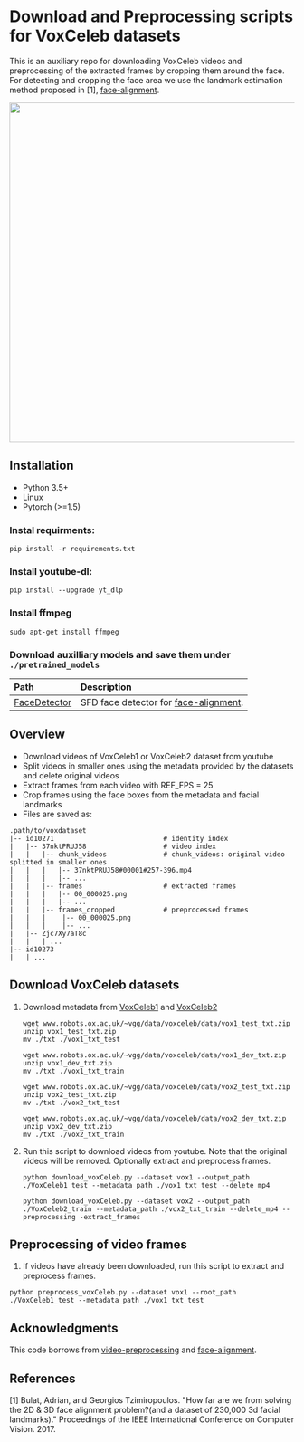 # Download and Preprocessing scripts for VoxCeleb datasets

This is an auxiliary repo for downloading VoxCeleb videos and preprocessing of the extracted frames by cropping them around the face. For detecting and cropping the face area we use the landmark estimation method proposed in [1], [face-alignment](https://github.com/1adrianb/face-alignment).

<p align="center">
<img src="images/example.png" style="width: 600px"/>
</p>

## Installation


* Python 3.5+ 
* Linux
* Pytorch (>=1.5)

### Instal requirments:
```
pip install -r requirements.txt
```

### Install  youtube-dl:
```
pip install --upgrade yt_dlp
```

### Install ffmpeg
```
sudo apt-get install ffmpeg
```

### Download auxilliary models and save them under `./pretrained_models`

| Path                                                                                               | Description                                                                         |
|:---------------------------------------------------------------------------------------------------|:------------------------------------------------------------------------------------|
| [FaceDetector](https://drive.google.com/file/d/1IWqJUTAZCelAZrUzfU38zK_ZM25fK32S/view?usp=sharing) | SFD face detector for [face-alignment](https://github.com/1adrianb/face-alignment). |

## Overview

* Download videos of VoxCeleb1 or VoxCeleb2 dataset from youtube
* Split videos in smaller ones using the metadata provided by the datasets and delete original videos
* Extract frames from each video with REF_FPS = 25
* Crop frames using the face boxes from the metadata and facial landmarks
* Files are saved as:
```
.path/to/voxdataset
|-- id10271                           # identity index
|   |-- 37nktPRUJ58                   # video index
|   |   |-- chunk_videos              # chunk_videos: original video splitted in smaller ones
|   |   |   |-- 37nktPRUJ58#00001#257-396.mp4 
|   |   |   |-- ...
|   |   |-- frames                    # extracted frames
|   |   |   |-- 00_000025.png
|   |   |   |-- ...
|   |   |-- frames_cropped            # preprocessed frames
|   |   |    |-- 00_000025.png
|   |   |    |-- ...
|   |-- Zjc7Xy7aT8c
|   |   | ...
|-- id10273
|   | ...
```

## Download VoxCeleb datasets

1. Download metadata from [VoxCeleb1](https://www.robots.ox.ac.uk/~vgg/data/voxceleb/vox1.html) and [VoxCeleb2](https://www.robots.ox.ac.uk/~vgg/data/voxceleb/vox2.html)

    ```
    wget www.robots.ox.ac.uk/~vgg/data/voxceleb/data/vox1_test_txt.zip
    unzip vox1_test_txt.zip
    mv ./txt ./vox1_txt_test
    
    wget www.robots.ox.ac.uk/~vgg/data/voxceleb/data/vox1_dev_txt.zip
    unzip vox1_dev_txt.zip
    mv ./txt ./vox1_txt_train
    
    ```
    
    ```
    wget www.robots.ox.ac.uk/~vgg/data/voxceleb/data/vox2_test_txt.zip
    unzip vox2_test_txt.zip
    mv ./txt ./vox2_txt_test
    
    wget www.robots.ox.ac.uk/~vgg/data/voxceleb/data/vox2_dev_txt.zip
    unzip vox2_dev_txt.zip
    mv ./txt ./vox2_txt_train
    
    ```

2. Run this script to download videos from youtube. Note that the original videos will be removed. Optionally extract and preprocess frames.

    ```
    python download_voxCeleb.py --dataset vox1 --output_path ./VoxCeleb1_test --metadata_path ./vox1_txt_test --delete_mp4
    ```
   
    ```
    python download_voxCeleb.py --dataset vox2 --output_path ./VoxCeleb2_train --metadata_path ./vox2_txt_train --delete_mp4 --preprocessing -extract_frames
    ```

## Preprocessing of video frames


1. If videos have already been downloaded, run this script to extract and preprocess frames.

```
python preprocess_voxCeleb.py --dataset vox1 --root_path ./VoxCeleb1_test --metadata_path ./vox1_txt_test
```
## Acknowledgments

This code borrows from [video-preprocessing](https://github.com/AliaksandrSiarohin/video-preprocessing) and [face-alignment](https://github.com/1adrianb/face-alignment).

## References

[1] Bulat, Adrian, and Georgios Tzimiropoulos. "How far are we from solving the 2D & 3D face alignment problem?(and a dataset of 230,000 3d facial landmarks)." Proceedings of the IEEE International Conference on Computer Vision. 2017.



